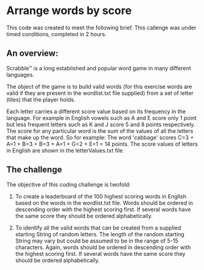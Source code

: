 # Arrange words by score
This code was created to meet the following brief. This callenge was under timed conditions, completed in 2 hours.

## An overview:
Scrabble™ is a long established and popular word game in many different languages.

The object of the game is to build valid words (for this exercise words are valid if they are present in the wordlist.txt file supplied) from a set of letter (tiles) that the player holds.

Each letter carries a different score value based on its frequency in the language. For example in English vowels such as A and E score only 1 point but less frequent letters such as K and J score 5 and 8 points respectively. The score for any particular word is the sum of the values of all the letters that make up the word. So for example: The word 'cabbage' scores C=3 + A=1 + B=3 + B=3 + A=1 + G=2 + E=1 = 14 points. The score values of letters in English are shown in the letterValues.txt file.

## The challenge
The objective of this coding challenge is twofold:

1) To create a leaderboard of the 100 highest scoring words in English based on the words in the wordlist.txt file. Words should be ordered in descending order with the highest scoring first. If several words have the same score they should be ordered alphabetically.

2) To identify all the valid words that can be created from a supplied starting String of random letters. The length of the random starting String may vary but could be assumed to be in the range of 5-15 characters. Again, words should be ordered in descending order with the highest scoring first. If several words have the same score they should be ordered alphabetically.
